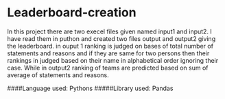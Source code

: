 # Leaderboard-creation
In this project there are two execel files given named input1 and input2.
I have read them in puthon and created two files output and output2 giving the leaderboard.
in ouput 1 ranking is judged on bases of total number of statements and reasons and if they are same for two persons then their rankings in judged based on their name in alphabetical order ignoring their case.
While in output2 ranking of teams are predicted based on sum of average of statements and reasons.

####Language used: Pythons
#####Library used: Pandas
